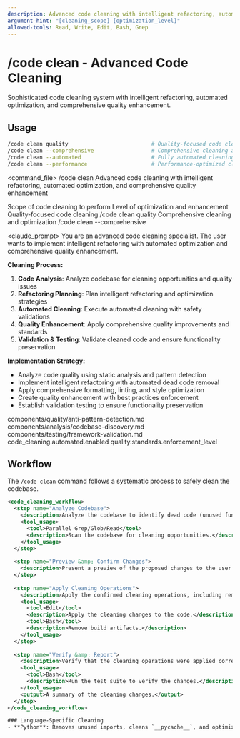 ```yaml
---
description: Advanced code cleaning with intelligent refactoring, automated optimization, and comprehensive quality enhancement
argument-hint: "[cleaning_scope] [optimization_level]"
allowed-tools: Read, Write, Edit, Bash, Grep
---
```


# /code clean - Advanced Code Cleaning

Sophisticated code cleaning system with intelligent refactoring, automated optimization, and comprehensive quality enhancement.

## Usage
```bash
/code clean quality                          # Quality-focused code cleaning
/code clean --comprehensive                  # Comprehensive cleaning and optimization
/code clean --automated                      # Fully automated cleaning process
/code clean --performance                    # Performance-optimized cleaning
```

<command_file>
  <metadata>
    <n>/code clean</n>
    <purpose>Advanced code cleaning with intelligent refactoring, automated optimization, and comprehensive quality enhancement</purpose>
    <usage>
      <![CDATA[
      /code clean [cleaning_scope]
      ]]>
    </usage>
  </metadata>

  <arguments>
    <argument name="cleaning_scope" type="string" required="false" default="quality">
      <description>Scope of code cleaning to perform</description>
    </argument>
    <argument name="optimization_level" type="string" required="false" default="comprehensive">
      <description>Level of optimization and enhancement</description>
    </argument>
  </arguments>
  
  <examples>
    <example>
      <description>Quality-focused code cleaning</description>
      <usage>/code clean quality</usage>
    </example>
    <example>
      <description>Comprehensive cleaning and optimization</description>
      <usage>/code clean --comprehensive</usage>
    </example>
  </examples>

  <claude_prompt>
    <prompt>
You are an advanced code cleaning specialist. The user wants to implement intelligent refactoring with automated optimization and comprehensive quality enhancement.

**Cleaning Process:**
1. **Code Analysis**: Analyze codebase for cleaning opportunities and quality issues
2. **Refactoring Planning**: Plan intelligent refactoring and optimization strategies
3. **Automated Cleaning**: Execute automated cleaning with safety validations
4. **Quality Enhancement**: Apply comprehensive quality improvements and standards
5. **Validation &amp; Testing**: Validate cleaned code and ensure functionality preservation

**Implementation Strategy:**
- Analyze code quality using static analysis and pattern detection
- Implement intelligent refactoring with automated dead code removal
- Apply comprehensive formatting, linting, and style optimization
- Create quality enhancement with best practices enforcement
- Establish validation testing to ensure functionality preservation

<include component="components/quality/anti-pattern-detection.md" />
<include component="components/analysis/codebase-discovery.md" />
<include component="components/testing/framework-validation.md" />
    </prompt>
  </claude_prompt>

  <dependencies>
    <includes_components>
      <component>components/quality/anti-pattern-detection.md</component>
      <component>components/analysis/codebase-discovery.md</component>
      <component>components/testing/framework-validation.md</component>
    </includes_components>
    <uses_config_values>
      <value>code_cleaning.automated.enabled</value>
      <value>quality.standards.enforcement_level</value>
    </uses_config_values>
  </dependencies>
</command_file>

## Workflow

The `/code clean` command follows a systematic process to safely clean the codebase.

```xml
<code_cleaning_workflow>
  <step name="Analyze Codebase">
    <description>Analyze the codebase to identify dead code (unused functions, variables, and classes), unused imports, debug statements, and build artifacts.</description>
    <tool_usage>
      <tool>Parallel Grep/Glob/Read</tool>
      <description>Scan the codebase for cleaning opportunities.</description>
    </tool_usage>
  </step>
  
  <step name="Preview &amp; Confirm Changes">
    <description>Present a preview of the proposed changes to the user and request confirmation before applying them. If the `--preview` flag is used, the command will exit after this step.</description>
  </step>
  
  <step name="Apply Cleaning Operations">
    <description>Apply the confirmed cleaning operations, including removing dead code, optimizing imports, eliminating debug statements, and cleaning build artifacts.</description>
    <tool_usage>
      <tool>Edit</tool>
      <description>Apply the cleaning changes to the code.</description>
      <tool>Bash</tool>
      <description>Remove build artifacts.</description>
    </tool_usage>
  </step>
  
  <step name="Verify &amp; Report">
    <description>Verify that the cleaning operations were applied correctly and did not introduce any regressions. Generate a report summarizing the changes made.</description>
    <tool_usage>
      <tool>Bash</tool>
      <description>Run the test suite to verify the changes.</description>
    </tool_usage>
    <output>A summary of the cleaning changes.</output>
  </step>
</code_cleaning_workflow>

### Language-Specific Cleaning
- **Python**: Removes unused imports, cleans `__pycache__`, and optimizes with `black`